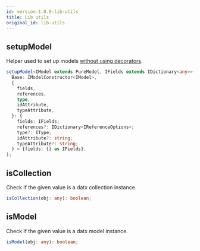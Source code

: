 ```yaml
---
id: version-1.0.0-lib-utils
title: Lib utils
original_id: lib-utils
---
```


## setupModel

Helper used to set up models [without using decorators](defining-models#javascript-without-decorators).

```typescript
setupModel<IModel extends PureModel, IFields extends IDictionary<any>>(
  Base: IModelConstructor<IModel>,
  {
    fields,
    references,
    type,
    idAttribute,
    typeAttribute,
  }: {
    fields: IFields;
    references?: IDictionary<IReferenceOptions>;
    type?: IType;
    idAttribute?: string;
    typeAttribute?: string;
  } = {fields: {} as IFields},
);
```

## isCollection

Check if the given value is a datx collection instance.

```typescript
isCollection(obj: any): boolean;
```

## isModel

Check if the given value is a datx model instance.

```typescript
isModel(obj: any): boolean;
```
